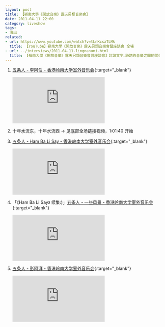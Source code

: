 ```yaml
---
layout: post
title: 【嶺南大學《開放音樂》露天另類音樂會】
date: 2011-04-11 22:00
category: liveshow
tags:
- 演出
related:
- url: https://www.youtube.com/watch?v=tLnKcsaTLMk
  title: 【YouTube】嶺南大學《開放音樂》露天另類音樂會暨座談會 全場
- url: ../interviews/2011-04-11-lingnanuni.html
  title: 【嶺南大學《開放音樂》露天另類音樂會暨座談會】討論文字､詩詞與音樂之間的關係
---
```


1. [五条人 - 李阿伯 - 香港岭南大学室外音乐会](https://v.youku.com/v_show/id_XMzAyMDY4ODEy.html){:target="_blank"}

   <div class="iframe-container"><iframe class="responsive-iframe" src='https://player.youku.com/embed/XMzAyMDY4ODEy' frameborder="no" allowfullscreen="true"></iframe></div>

2. 十年水流东，十年水流西 &rarr; 见底部全场链接视频，1:01:40 开始

3. [五条人 - Ham Ba Li Say - 香港岭南大学室外音乐会](https://v.youku.com/v_show/id_XMzAyMTIzMTky.html){:target="_blank"}

   <div class="iframe-container"><iframe class="responsive-iframe" src='https://player.youku.com/embed/XMzAyMTIzMTky' frameborder="no" allowfullscreen="true"></iframe></div>

4. 「《Ham Ba Li Say》 续集:)」[五条人 - 一些风景 - 香港岭南大学室外音乐会](https://v.youku.com/v_show/id_XMzAyMzE3MDc2.html){:target="_blank"}
   
   <div class="iframe-container"><iframe class="responsive-iframe" src='https://player.youku.com/embed/XMzAyMzE3MDc2' frameborder="no" allowfullscreen="true"></iframe></div>

5. [五条人 - 彭阿湃 - 香港岭南大学室外音乐会](https://v.youku.com/v_show/id_XMzAyMzE3Nzc2){:target="_blank"}
   
   <div class="iframe-container"><iframe class="responsive-iframe" src='https://player.youku.com/embed/XMzAyMzE3Nzc2' frameborder="no" allowfullscreen="true"></iframe></div>
